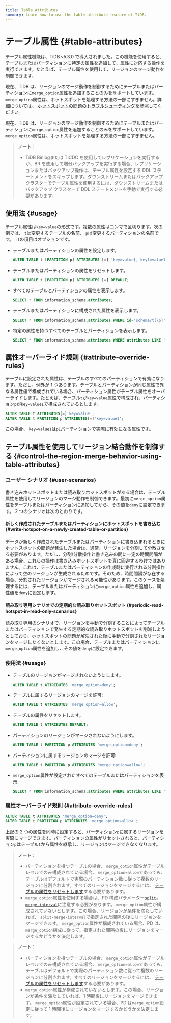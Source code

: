 ```yaml
---
title: Table Attributes
summary: Learn how to use the table attribute feature of TiDB.
---
```


# テーブル属性 {#table-attributes}

テーブル属性機能は、TiDB v5.3.0 で導入されました。この機能を使用すると、テーブルまたはパーティションに特定の属性を追加して、属性に対応する操作を実行できます。たとえば、テーブル属性を使用して、リージョンのマージ動作を制御できます。

<CustomContent platform="tidb">

現在、TiDB は、リージョンのマージ動作を制御するためにテーブルまたはパーティションに`merge_option`属性を追加することのみをサポートしています。 `merge_option`属性は、ホットスポットを処理する方法の一部にすぎません。詳細については、 [ホットスポットの問題のトラブルシューティング](/troubleshoot-hot-spot-issues.md)を参照してください。

</CustomContent>

<CustomContent platform="tidb-cloud">

現在、TiDB は、リージョンのマージ動作を制御するためにテーブルまたはパーティションに`merge_option`属性を追加することのみをサポートしています。 `merge_option`属性は、ホットスポットを処理する方法の一部にすぎません。

</CustomContent>

> **ノート：**
>
> -   TiDB Binlogまたは TiCDC を使用してレプリケーションを実行するか、BR を使用して増分バックアップを実行する場合、レプリケーションまたはバックアップ操作は、テーブル属性を設定する DDL ステートメントをスキップします。ダウンストリームまたはバックアップ クラスターでテーブル属性を使用するには、ダウンストリームまたはバックアップ クラスターで DDL ステートメントを手動で実行する必要があります。

## 使用法 {#usage}

テーブル属性は`key=value`の形式です。複数の属性はコンマで区切ります。次の例では、 `t`は変更するテーブルの名前、 `p`は変更するパーティションの名前です。 `[]`の項目はオプションです。

-   テーブルまたはパーティションの属性を設定します。

    ```sql
    ALTER TABLE t [PARTITION p] ATTRIBUTES [=] 'key=value[, key1=value1...]';
    ```

-   テーブルまたはパーティションの属性をリセットします。

    ```sql
    ALTER TABLE t [PARTITION p] ATTRIBUTES [=] DEFAULT;
    ```

-   すべてのテーブルとパーティションの属性を表示します。

    ```sql
    SELECT * FROM information_schema.attributes;
    ```

-   テーブルまたはパーティションに構成された属性を表示します。

    ```sql
    SELECT * FROM information_schema.attributes WHERE id='schema/t[/p]';
    ```

-   特定の属性を持つすべてのテーブルとパーティションを表示します。

    ```sql
    SELECT * FROM information_schema.attributes WHERE attributes LIKE '%key%';
    ```

## 属性オーバーライド規則 {#attribute-override-rules}

テーブルに設定された属性は、テーブルのすべてのパーティションで有効になります。ただし、例外が 1 つあります。テーブルとパーティションが同じ属性で異なる属性値で構成されている場合、パーティション属性がテーブル属性をオーバーライドします。たとえば、テーブル`t`が`key=value`属性で構成され、パーティション`p`が`key=value1`で構成されているとします。

```sql
ALTER TABLE t ATTRIBUTES[=]'key=value';
ALTER TABLE t PARTITION p ATTRIBUTES[=]'key=value1';
```

この場合、 `key=value1`は`p1`パーティションで実際に有効になる属性です。

## テーブル属性を使用してリージョン結合動作を制御する {#control-the-region-merge-behavior-using-table-attributes}

### ユーザー シナリオ {#user-scenarios}

書き込みホットスポットまたは読み取りホットスポットがある場合は、テーブル属性を使用してリージョンのマージ動作を制御できます。最初に`merge_option`属性をテーブルまたはパーティションに追加してから、その値を`deny`に設定できます。 2 つのシナリオは次のとおりです。

#### 新しく作成されたテーブルまたはパーティションにホットスポットを書き込む {#write-hotspot-on-a-newly-created-table-or-partition}

データが新しく作成されたテーブルまたはパーティションに書き込まれるときにホットスポットの問題が発生した場合は、通常、リージョンを分割して分散させる必要があります。ただし、分割/分散操作と書き込みの間に一定の時間間隔がある場合、これらの操作は書き込みホットスポットを真に回避するわけではありません。これは、テーブルまたはパーティションの作成時に実行される分割操作によって空のリージョンが生成されるためです。そのため、時間間隔が存在する場合、分割されたリージョンがマージされる可能性があります。このケースを処理するには、テーブルまたはパーティションに`merge_option`属性を追加し、属性値を`deny`に設定します。

#### 読み取り専用シナリオでの定期的な読み取りホットスポット {#periodic-read-hotspot-in-read-only-scenarios}

読み取り専用のシナリオで、リージョンを手動で分割することによってテーブルまたはパーティションで発生する定期的な読み取りホットスポットを削減しようとしており、ホットスポットの問題が解決された後に手動で分割されたリージョンをマージしたくないとします。この場合、テーブルまたはパーティションに`merge_option`属性を追加し、その値を`deny`に設定できます。

### 使用法 {#usage}

-   テーブルのリージョンがマージされないようにします。

    ```sql
    ALTER TABLE t ATTRIBUTES 'merge_option=deny';
    ```

-   テーブルに属するリージョンのマージを許可:

    ```sql
    ALTER TABLE t ATTRIBUTES 'merge_option=allow';
    ```

-   テーブルの属性をリセットします。

    ```sql
    ALTER TABLE t ATTRIBUTES DEFAULT;
    ```

-   パーティションのリージョンがマージされないようにします。

    ```sql
    ALTER TABLE t PARTITION p ATTRIBUTES 'merge_option=deny';
    ```

-   パーティションに属するリージョンのマージを許可:

    ```sql
    ALTER TABLE t PARTITION p ATTRIBUTES 'merge_option=allow';
    ```

-   `merge_option`属性が設定されたすべてのテーブルまたはパーティションを表示:

    ```sql
    SELECT * FROM information_schema.attributes WHERE attributes LIKE '%merge_option%';
    ```

### 属性オーバーライド規則 {#attribute-override-rules}

```sql
ALTER TABLE t ATTRIBUTES 'merge_option=deny';
ALTER TABLE t PARTITION p ATTRIBUTES 'merge_option=allow';
```

上記の 2 つの属性を同時に設定すると、パーティション`p`に属するリージョンを実際にマージできます。パーティションの属性がリセットされると、パーティション`p`はテーブル`t`から属性を継承し、リージョンはマージできなくなります。

<CustomContent platform="tidb">

> **ノート：**
>
> -   パーティションを持つテーブルの場合、 `merge_option`属性がテーブル レベルでのみ構成されている場合、 `merge_option=allow`であっても、テーブルはデフォルトで実際のパーティション数に従って複数のリージョンに分割されます。すべてのリージョンをマージするには、 [テーブルの属性をリセットします](#usage)する必要があります。
> -   `merge_option`属性を使用する場合は、PD 構成パラメーター[`split-merge-interval`](/pd-configuration-file.md#split-merge-interval)に注意する必要があります。 `merge_option`属性が構成されていないとします。この場合、リージョンが条件を満たしていれば、 `split-merge-interval`で指定された間隔の後にリージョンをマージできます。 `merge_option`属性が構成されている場合、PD は、 `merge_option`構成に従って、指定された間隔の後にリージョンをマージするかどうかを決定します。

</CustomContent>

<CustomContent platform="tidb-cloud">

> **ノート：**
>
> -   パーティションを持つテーブルの場合、 `merge_option`属性がテーブル レベルでのみ構成されている場合、 `merge_option=allow`であっても、テーブルはデフォルトで実際のパーティション数に従って複数のリージョンに分割されます。すべてのリージョンをマージするには、 [テーブルの属性をリセットします](#usage)する必要があります。
> -   `merge_option`属性が構成されていないとします。この場合、リージョンが条件を満たしていれば、1 時間後にリージョンをマージできます。 `merge_option`属性が設定されている場合、PD は`merge_option`設定に従って 1 時間後にリージョンをマージするかどうかを決定します。

</CustomContent>
